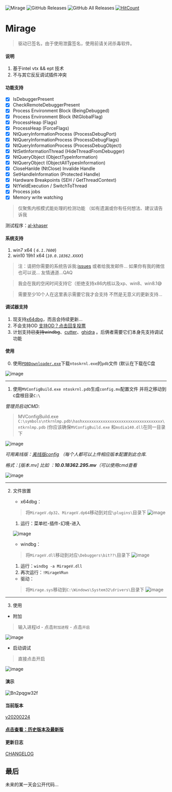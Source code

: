 ![Mirage](https://img.shields.io/github/tag/stonedreamforest/Mirage.svg)
![GitHub Releases](https://img.shields.io/github/downloads/stonedreamforest/Mirage/latest/total?style=flat-square&logo=github)
![GitHub All Releases](https://img.shields.io/github/downloads/stonedreamforest/Mirage/total?label=downloads-total&logo=github&style=flat-square)
[![HitCount](http://hits.dwyl.io/stonedreamforest/Mirage.svg)](http://hits.dwyl.io/stonedreamforest/Mirage)

# Mirage
> 驱动已签名，由于使用泄露签名，使用前请关闭杀毒软件。




#### 说明
1. 基于intel vtx && ept 技术 
2. 不与其它反反调试插件冲突


#### 功能支持

- [x] IsDebuggerPresent
- [x] CheckRemoteDebuggerPresent
- [x] Process Environment Block (BeingDebugged)
- [x] Process Environment Block (NtGlobalFlag)
- [x] ProcessHeap (Flags)
- [x] ProcessHeap (ForceFlags)
- [x] NtQueryInformationProcess (ProcessDebugPort)
- [x] NtQueryInformationProcess (ProcessDebugFlags)
- [x] NtQueryInformationProcess (ProcessDebugObject)
- [x] NtSetInformationThread (HideThreadFromDebugger)
- [x] NtQueryObject (ObjectTypeInformation)
- [x] NtQueryObject (ObjectAllTypesInformation)
- [x] CloseHanlde (NtClose) Invalide Handle
- [x] SetHandleInformation (Protected Handle)
- [x] Hardware Breakpoints (SEH / GetThreadContext)
- [x] NtYieldExecution / SwitchToThread
- [x] Process jobs
- [x] Memory write watching
> 仅聚焦内核模式能处理的检测功能 （如有遗漏或你有任何想法、建议请告诉我

测试程序：[al-khaser](https://github.com/LordNoteworthy/al-khaser)

#### 系统支持
1. win7 x64 ( *`6.1.7600`*)
2. win10 19h1 x64 (*`10.0.18362.XXXX`*)

> 注：请把你需要的系统告诉我:[issues](https://github.com/stonedreamforest/Mirage/issues) 或者给我发邮件... 如果你有我的微信也可以说... 友情通道...QAQ

> 我会在我的空闲时间支持它（拒绝支持x86内核以及xp、win8、win8.1😅

> 需要至少10个人在这里表示需要它我才会支持 不然是无意义的更新支持...

#### 调试器支持
1. 现支持[x64dbg](https://github.com/x64dbg/x64dbg)，而且会持续更新...
2. 不会支持OD    [支持OD？点击回复投票](https://github.com/stonedreamforest/Mirage/issues/4)
3. 计划支持~~已支持windbg~~、[cutter](https://github.com/radareorg/cutter)、[ghidra](https://github.com/NationalSecurityAgency/ghidra) 。后俩者需要它们本身先支持调试功能


#### 使用
0. 使用[`PDBDownloader.exe`](https://github.com/rajkumar-rangaraj/PDB-Downloader)下载`ntoskrnl.exe`的`pdb`文件 (默认在下载在C盘

![image](https://user-images.githubusercontent.com/16742566/68540402-a6827280-03cc-11ea-9e5e-b54916db71f5.png)

------------------------------------------


1. 使用`MVConfigBuild.exe ntoskrnl.pdb`生成`config.mv`配置文件 并将之移动到c盘根目录`C:\`

*管理员启动CMD*:

> MVConfigBuild.exe `C:\symbols\ntkrnlmp.pdb\hashxxxxxxxxxxxxxxxxxxxxxxxxxxxxxxxxxxx\ntkrnlmp.pdb` (你应该确保`MVConfigBuild.exe` 和`msdia140.dll`在同一目录下

![image](https://user-images.githubusercontent.com/16742566/68540440-0da02700-03cd-11ea-9810-4bda0d9e1c18.png)

*可用离线版：[离线版config](https://github.com/stonedreamforest/Mirage/tree/master/config) （每个人都可以上传相应版本配置到此仓库.*

*格式：[版本.mv] 比如 ：**10.0.18362.295.mv**（可以使用cmd查看*

![image](https://user-images.githubusercontent.com/16742566/68569294-b9627900-0498-11ea-90c1-35d2f3af2ad6.png)


------------------------------------------



2. 文件放置
    + x64dbg：
    > 将`MirageV.dp32`、`MirageV.dp64`移动到对应`\plugins\`目录下
    ![image](https://user-images.githubusercontent.com/16742566/68994420-b4009680-08bd-11ea-8a21-43a52dd789a9.png)
    
    1. 运行：菜单栏-插件-幻境-进入
    
    ![image](https://user-images.githubusercontent.com/16742566/68471759-d5c4a280-0259-11ea-8922-46569af7d9be.png)
    
    + windbg：
    > 将`MirageV.dll`移动到对应`\Debuggers\bit??\`目录下
    ![image](https://user-images.githubusercontent.com/16742566/70392479-7a81fd80-1a1b-11ea-86ed-6af8d0ab5379.png)
    
    1. 运行：`windbg -a MirageV.dll `
    2. 再次运行：`!MirageVRun`
    
    
    + 驱动：
    > 将`Mirage.sys`移动到`C:\Windows\System32\drivers\`目录下
    ![image](https://user-images.githubusercontent.com/16742566/68994431-d5618280-08bd-11ea-88f8-63cbf0bec16a.png)

------------------------------------------


3. 使用

- 附加
> 输入进程id - 点击`附加进程` - 点击`开启`

![image](https://user-images.githubusercontent.com/16742566/68471844-06a4d780-025a-11ea-9c12-0c07e11b53d5.png)


- 启动调试
> 直接点击开启

![image](https://user-images.githubusercontent.com/16742566/68471860-13293000-025a-11ea-8319-1707dcb9a0d2.png)


#### 演示
![Bn2pqgw32f](https://user-images.githubusercontent.com/16742566/68470102-5e414400-0256-11ea-8f85-aa0e893f71ea.gif)



#### 当前版本
[v20200224](https://github.com/stonedreamforest/Mirage/releases/tag/v20200224)

#### [点击查看：历史版本及最新版](https://github.com/stonedreamforest/Mirage/releases)


#### 更新日志
[CHANGELOG](https://github.com/stonedreamforest/Mirage/blob/master/CHANGELOG.MD)



## 最后
未来的某一天会公开代码... 

